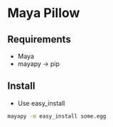 # Maya Pillow

## Requirements
- Maya
- mayapy -> pip

## Install
- Use easy_install
```bash
mayapy -m easy_install some.egg
```
